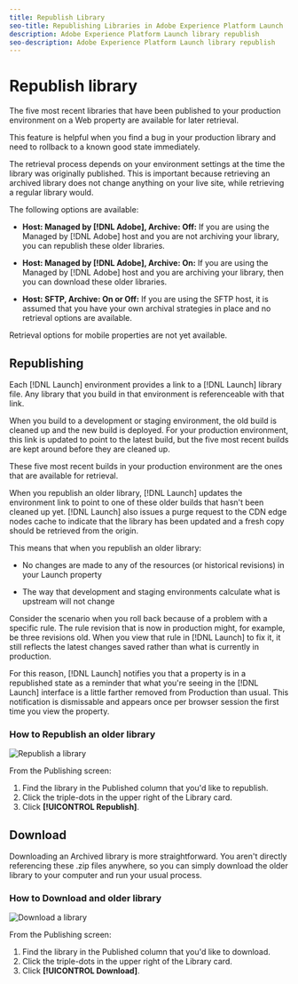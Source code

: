 ```yaml
---
title: Republish Library
seo-title: Republishing Libraries in Adobe Experience Platform Launch
description: Adobe Experience Platform Launch library republish
seo-description: Adobe Experience Platform Launch library republish
---
```


# Republish library

The five most recent libraries that have been published to your production environment on a Web property are available for later retrieval.  

This feature is helpful when you find a bug in your production library and need to rollback to a known good state immediately.

The retrieval process depends on your environment settings at the time the library was originally published. This is important because retrieving an archived library does not change anything on your live site, while retrieving a regular library would.

The following options are available:

* **Host: Managed by [!DNL Adobe], Archive: Off:** If you are using the Managed by [!DNL Adobe] host and you are not archiving your library, you can republish these older libraries.

* **Host: Managed by [!DNL Adobe], Archive: On:** If you are using the Managed by [!DNL Adobe] host and you are archiving your library, then you can download these older libraries.

* **Host: SFTP, Archive: On or Off:** If you are using the SFTP host, it is assumed that you have your own archival strategies in place and no retrieval options are available.

Retrieval options for mobile properties are not yet available.

## Republishing

Each [!DNL Launch] environment provides a link to a [!DNL Launch] library file. Any library that you build in that environment is referenceable with that link.

When you build to a development or staging environment, the old build is cleaned up and the new build is deployed. For your production environment, this link is updated to point to the latest build, but the five most recent builds are kept around before they are cleaned up.

These five most recent builds in your production environment are the ones that are available for retrieval.

When you republish an older library, [!DNL Launch] updates the environment link to point to one of these older builds that hasn't been cleaned up yet.  [!DNL Launch] also issues a purge request to the CDN edge nodes cache to indicate that the library has been updated and a fresh copy should be retrieved from the origin.

This means that when you republish an older library:

* No changes are made to any of the resources (or historical revisions) in your Launch property

* The way that development and staging environments calculate what is upstream will not change

Consider the scenario when you roll back because of a problem with a specific rule. The rule revision that is now in production might, for example, be three revisions old.  When you view that rule in [!DNL Launch] to fix it, it still reflects the latest changes saved rather than what is currently in production.

For this reason, [!DNL Launch] notifies you that a property is in a republished state as a reminder that what you're seeing in the [!DNL Launch] interface is a little farther removed from Production than usual.  This notification is dismissable and appears once per browser session the first time you view the property.

### How to Republish an older library

![Republish a library](/assets/retrieve_republish.png)

From the Publishing screen:

1. Find the library in the Published column that you'd like to republish.
2. Click the triple-dots in the upper right of the Library card.
3. Click **[!UICONTROL Republish]**.

## Download

Downloading an Archived library is more straightforward.  You aren't directly referencing these .zip files anywhere, so you can simply download the older library to your computer and run your usual process.

### How to Download and older library

![Download a library](/assets/retrieve_download.png)

From the Publishing screen:

1. Find the library in the Published column that you'd like to download.
2. Click the triple-dots in the upper right of the Library card.
3. Click **[!UICONTROL Download]**.
